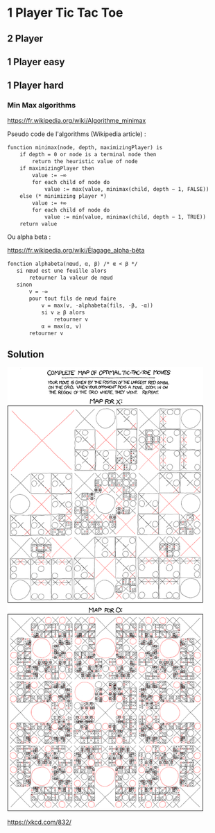 # 1 Player Tic Tac Toe

## 2 Player

## 1 Player easy

## 1 Player hard

### Min Max algorithms

https://fr.wikipedia.org/wiki/Algorithme_minimax

Pseudo code de l'algorithms (Wikipedia article) :
```
function minimax(node, depth, maximizingPlayer) is
    if depth = 0 or node is a terminal node then
        return the heuristic value of node
    if maximizingPlayer then
        value := −∞
        for each child of node do
            value := max(value, minimax(child, depth − 1, FALSE))
    else (* minimizing player *)
        value := +∞
        for each child of node do
            value := min(value, minimax(child, depth − 1, TRUE))
    return value
```

Ou alpha beta :

https://fr.wikipedia.org/wiki/Élagage_alpha-bêta

```
fonction alphabeta(nœud, α, β) /* α < β */
   si nœud est une feuille alors
       retourner la valeur de nœud
   sinon
       v = -∞
       pour tout fils de nœud faire
           v = max(v, -alphabeta(fils, -β, -α))     
           si v ≥ β alors
               retourner v
           α = max(α, v)
       retourner v
```

## Solution
![](tic_tac_toe.png)

https://xkcd.com/832/